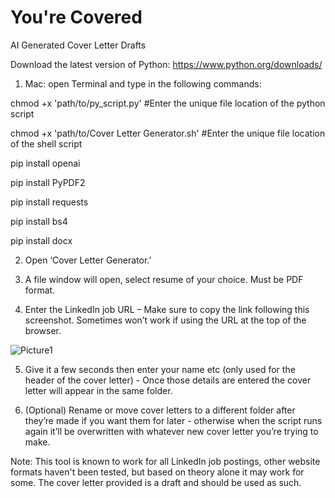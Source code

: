 # You're Covered
AI Generated Cover Letter Drafts

Download the latest version of Python: https://www.python.org/downloads/

1) Mac: open Terminal and type in the following commands:

chmod +x 'path/to/py_script.py' #Enter the unique file location of the python script

chmod +x 'path/to/Cover Letter Generator.sh' #Enter the unique file location of the shell script

pip install openai

pip install PyPDF2

pip install requests

pip install bs4

pip install docx

2) Open ‘Cover Letter Generator.’

3) A file window will open, select resume of your choice. Must be PDF format.

4) Enter the LinkedIn job URL – Make sure to copy the link following this screenshot. Sometimes won’t work if using the URL at the top of the browser.

![Picture1](https://github.com/shepard5/You-re-Covered/assets/108085853/2f16ccda-5645-4d9e-988d-6894c4a7efff)

5) Give it a few seconds then enter your name etc (only used for the header of the cover letter) - Once those details are entered the cover letter will appear in the same folder.

6) (Optional) Rename or move cover letters to a different folder after they’re made if you want them for later - otherwise when the script runs again it’ll be overwritten with whatever new cover letter you’re trying to make.

Note: This tool is known to work for all LinkedIn job postings, other website formats haven't been tested, but based on theory alone it may work for some. The cover letter provided is a draft and should be used as such.
